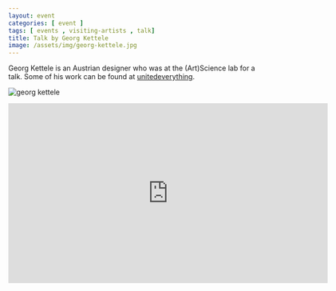 ```yaml
---
layout: event
categories: [ event ]
tags: [ events , visiting-artists , talk]
title: Talk by Georg Kettele
image: /assets/img/georg-kettele.jpg
---
```

Georg Kettele is an Austrian designer who was at the (Art)Science lab for a talk. Some of his work can be found at [unitedeverything](https://cargocollective.com/unitedeverything).
<!--more-->
![georg kettele]({{site.baseurl}}/assets/img/georg-kettele.jpg)

<iframe src="https://player.vimeo.com/video/50151660" width="640" height="360" frameborder="0" allowfullscreen></iframe>
